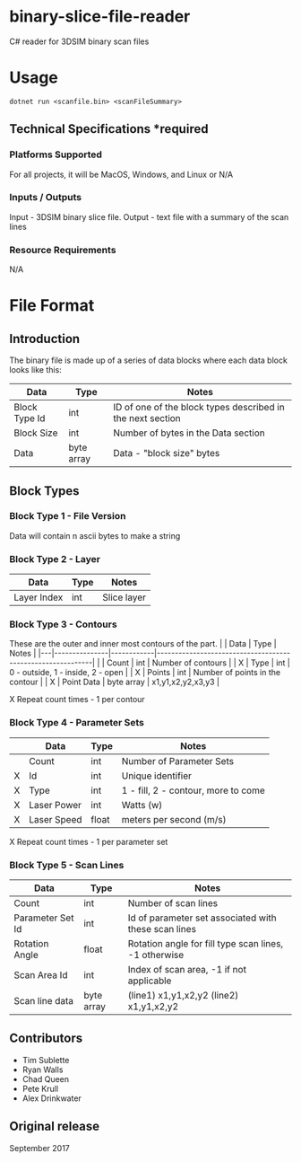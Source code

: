 # binary-slice-file-reader
C# reader for 3DSIM binary scan files

# Usage
```
dotnet run <scanfile.bin> <scanFileSummary>
```

## Technical Specifications *required
### Platforms Supported
For all projects, it will be MacOS, Windows, and Linux or N/A

### Inputs / Outputs
Input - 3DSIM binary slice file.
Output - text file with a summary of the scan lines

### Resource Requirements
N/A

# File Format
## Introduction
The binary file is made up of a series of data blocks where each data block looks like this:

| Data          | Type       | Notes                                                      |
|---------------|------------|------------------------------------------------------------|
| Block Type Id | int        | ID of one of the block types described in the next section |
| Block Size    | int        | Number of bytes in the Data section                        |
| Data          | byte array | Data - "block size" bytes                                  |

## Block Types

### Block Type 1 - File Version
Data will contain n ascii bytes to make a string

### Block Type 2 - Layer
| Data          | Type       | Notes                                                      |
|---------------|------------|------------------------------------------------------------|
| Layer Index   | int        | Slice layer                                                |

### Block Type 3 - Contours
These are the outer and inner most contours of the part.
|   | Data          | Type       | Notes                                                      |
|---|---------------|------------|------------------------------------------------------------|
|   | Count         | int        | Number of contours                                         |
| X | Type          | int        | 0 - outside, 1 - inside, 2 - open                          |
| X | Points        | int        | Number of points in the contour                            |
| X | Point Data    | byte array | x1,y1,x2,y2,x3,y3                                          |

X Repeat count times - 1 per contour

### Block Type 4 - Parameter Sets
|   | Data          | Type       | Notes                                                      |
|---|---------------|------------|------------------------------------------------------------|
|   | Count         | int        | Number of Parameter Sets                                   |
| X | Id            | int        | Unique identifier                                          |
| X | Type          | int        | 1 - fill, 2 - contour, more to come                        |
| X | Laser Power   | int        | Watts (w)                                                  |
| X | Laser Speed   | float      | meters per second (m/s)                                    |

X Repeat count times - 1 per parameter set

### Block Type 5 - Scan Lines
| Data             | Type       | Notes                                                      |
|------------------|------------|------------------------------------------------------------|
| Count            | int        | Number of scan lines                                       |
| Parameter Set Id | int        | Id of parameter set associated with these scan lines       |
| Rotation Angle   | float      | Rotation angle for fill type scan lines, -1 otherwise      |
| Scan Area Id     | int        | Index of scan area, -1 if not applicable                   |
| Scan line data   | byte array | (line1) x1,y1,x2,y2 (line2) x1,y1,x2,y2                    |

## Contributors
* Tim Sublette
* Ryan Walls
* Chad Queen
* Pete Krull
* Alex Drinkwater

## Original release
September 2017